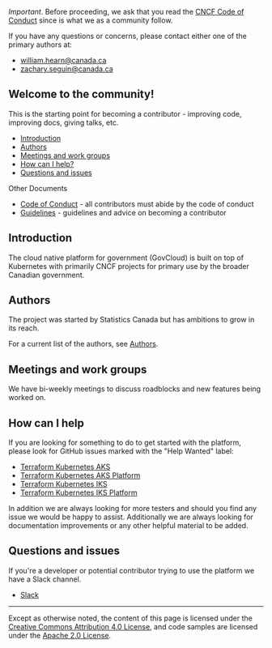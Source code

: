 _Important_. Before proceeding, we ask that you read the [CNCF Code of Conduct](./code-of-conduct/) since is what we as
a community follow.

If you have any questions or concerns, please contact either one of the primary authors at:

* william.hearn@canada.ca
* zachary.seguin@canada.ca

## Welcome to the community!

This is the starting point for becoming a contributor - improving code, improving docs, giving talks, etc.

- [Introduction](#introduction)
- [Authors](#authors)
- [Meetings and work groups](#meetings-and-work-groups)
- [How can I help?](#how-can-i-help)
- [Questions and issues](#questions-and-issues)

Other Documents

- [Code of Conduct](./code-of-conduct/) - all contributors must abide by the code of conduct
- [Guidelines](./guidelines/) - guidelines and advice on becoming a contributor

## Introduction

The cloud native platform for government (GovCloud) is built on top of Kubernetes with primarily CNCF projects for
primary use by the broader Canadian government.

## Authors

The project was started by Statistics Canada but has ambitions to grow in its reach.

For a current list of the authors, see
[Authors](https://github.com/statcan/cloud-native-platform/blob/master/AUTHORS).

## Meetings and work groups

We have bi-weekly meetings to discuss roadblocks and new features being worked on.

## How can I help

If you are looking for something to do to get started with the platform, please look for GitHub issues marked with the
"Help Wanted" label:

- [Terraform Kubernetes AKS](https://github.com/canada-ca-terraform-modules/terraform-kubernetes-aks/labels/kind%2Fgood-first-issue)
- [Terraform Kubernetes AKS Platform](https://github.com/canada-ca-terraform-modules/terraform-kubernetes-aks-platform/labels/kind%2Fgood-first-issue)
- [Terraform Kubernetes IKS](https://github.com/canada-ca-terraform-modules/terraform-kubernetes-iks/labels/kind%2Fgood-first-issue)
- [Terraform Kubernetes IKS Platform](https://github.com/canada-ca-terraform-modules/terraform-kubernetes-iks-platform/labels/kind%2Fgood-first-issue)

In addition we are always looking for more testers and should you find any issue we would be happy to assist.
Additionally we are always looking for documentation improvements or any other helpful material to be added.

## Questions and issues

If you're a developer or potential contributor trying to use the platform we have a Slack channel.

- [Slack](./slack-guidelines/)

---

Except as otherwise noted, the content of this page is licensed under the [Creative Commons Attribution 4.0
License](https://creativecommons.org/licenses/by/4.0/), and code samples are licensed under the [Apache 2.0
License](https://www.apache.org/licenses/LICENSE-2.0).
